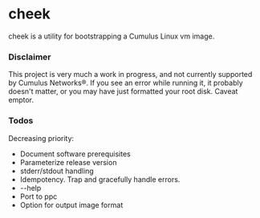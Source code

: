 cheek
=====

cheek is a utility for bootstrapping a Cumulus Linux vm image.

### Disclaimer
This project is very much a work in progress, and not currently supported by Cumulus Networks®.  If you see an error while running it, it probably doesn't matter, or you may have just formatted your root disk. Caveat emptor.

### Todos
Decreasing priority:
- Document software prerequisites
- Parameterize release version
- stderr/stdout handling
- Idempotency.  Trap and gracefully handle errors.
- --help
- Port to ppc
- Option for output image format
